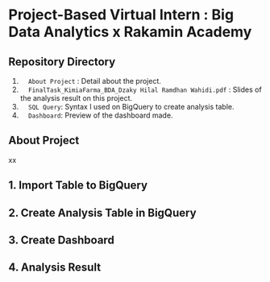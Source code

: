 # Project-Based Virtual Intern : Big Data Analytics x Rakamin Academy
## Repository Directory
1. &nbsp;&nbsp;&nbsp;&nbsp;`About Project` : Detail about the project.
2. &nbsp;&nbsp;&nbsp;&nbsp;`FinalTask_KimiaFarma_BDA_Dzaky Hilal Ramdhan Wahidi.pdf` : Slides of the analysis result on this project.
3. &nbsp;&nbsp;&nbsp;&nbsp;`SQL Query`: Syntax I used on BigQuery to create analysis table.
4. &nbsp;&nbsp;&nbsp;&nbsp;`Dashboard`: Preview of the dashboard made.
## About Project
xx
## 1. Import Table to BigQuery
## 2. Create Analysis Table in BigQuery
## 3. Create Dashboard
## 4. Analysis Result
